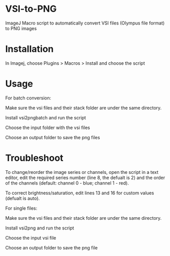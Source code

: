 # VSI-to-PNG

ImageJ Macro script to automatically convert VSI files (Olympus file format) to PNG images

# Installation

In Imagej, choose Plugins > Macros > Install
and choose the script

# Usage 

For batch conversion:

Make sure the vsi files and their stack folder are under the same directory.

Install vsi2pngbatch and run the script

Choose the input folder with the vsi files

Choose an output folder to save the png files

# Troubleshoot

To change/reorder the image series or channels, open the script in a text editor,
edit the required series number (line 8, the defualt is 2) and the order of the channels
(default: channel 0 - blue; channel 1 - red).

To correct brightness/saturation, edit lines 13 and 16 for custom values (defualt is auto). 

For single files:

Make sure the vsi files and their stack folder are under the same directory.

Install vsi2png and run the script

Choose the input vsi file

Choose an output folder to save the png file
